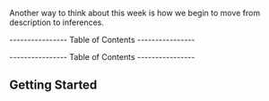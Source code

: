Another way to think about this week is how we begin to move from description to inferences.

---------------- Table of Contents ---------------- 



---------------- Table of Contents ---------------- 

## <a id="gs"></a> Getting Started

